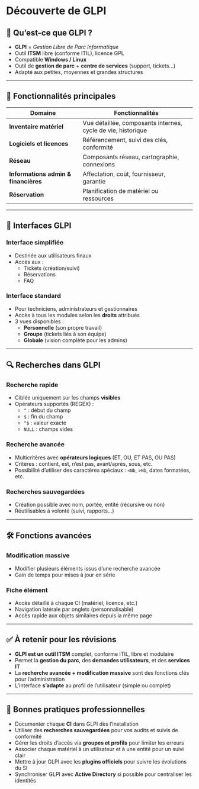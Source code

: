 # Découverte de GLPI
## 🧰 Qu’est-ce que GLPI ?

- **GLPI** = _Gestion Libre de Parc Informatique_
- Outil **ITSM** libre (conforme ITIL), licence GPL
- Compatible **Windows / Linux**
- Outil de **gestion de parc** + **centre de services** (support, tickets…)
- Adapté aux petites, moyennes et grandes structures

---

## 🧩 Fonctionnalités principales

|Domaine|Fonctionnalités|
|---|---|
|**Inventaire matériel**|Vue détaillée, composants internes, cycle de vie, historique|
|**Logiciels et licences**|Référencement, suivi des clés, conformité|
|**Réseau**|Composants réseau, cartographie, connexions|
|**Informations admin & financières**|Affectation, coût, fournisseur, garantie|
|**Réservation**|Planification de matériel ou ressources|

---

## 👥 Interfaces GLPI

### Interface simplifiée

- Destinée aux utilisateurs finaux
- Accès aux :
    - Tickets (création/suivi)
    - Réservations
    - FAQ

### Interface standard

- Pour techniciens, administrateurs et gestionnaires
- Accès à tous les modules selon les **droits** attribués
- 3 vues disponibles :
    - **Personnelle** (son propre travail)
    - **Groupe** (tickets liés à son équipe)
    - **Globale** (vision complète pour les admins)

---

## 🔍 Recherches dans GLPI

### Recherche rapide

- Ciblée uniquement sur les champs **visibles**
- Opérateurs supportés (REGEX) :
    - `^` : début du champ
    - `$` : fin du champ
    - `^$` : valeur exacte
    - `NULL` : champs vides

### Recherche avancée

- Multicritères avec **opérateurs logiques** (ET, OU, ET PAS, OU PAS)
- Critères : contient, est, n’est pas, avant/après, sous, etc.
- Possibilité d’utiliser des caractères spéciaux : `<Nb`, `>Nb`, dates formatées, etc.

### Recherches sauvegardées

- Création possible avec nom, portée, entité (récursive ou non)
- Réutilisables à volonté (suivi, rapports…)

---

## 🛠️ Fonctions avancées

### Modification massive

- Modifier plusieurs éléments issus d’une recherche avancée
- Gain de temps pour mises à jour en série

### Fiche élément

- Accès détaillé à chaque CI (matériel, licence, etc.)
- Navigation latérale par onglets (personnalisable)
- Accès rapide aux objets similaires depuis la même page

---

## ✅ À retenir pour les révisions

- **GLPI est un outil ITSM** complet, conforme ITIL, libre et modulaire
- Permet la **gestion du parc**, des **demandes utilisateurs**, et des **services IT**
- La **recherche avancée + modification massive** sont des fonctions clés pour l’administration
- L’interface **s’adapte** au profil de l’utilisateur (simple ou complet)

---

## 📌 Bonnes pratiques professionnelles

- Documenter chaque **CI** dans GLPI dès l’installation
- Utiliser des **recherches sauvegardées** pour vos audits et suivis de conformité
- Gérer les droits d’accès via **groupes et profils** pour limiter les erreurs
- Associer chaque matériel à un utilisateur et à une entité pour un suivi clair
- Mettre à jour GLPI avec les **plugins officiels** pour suivre les évolutions du SI
- Synchroniser GLPI avec **Active Directory** si possible pour centraliser les identités